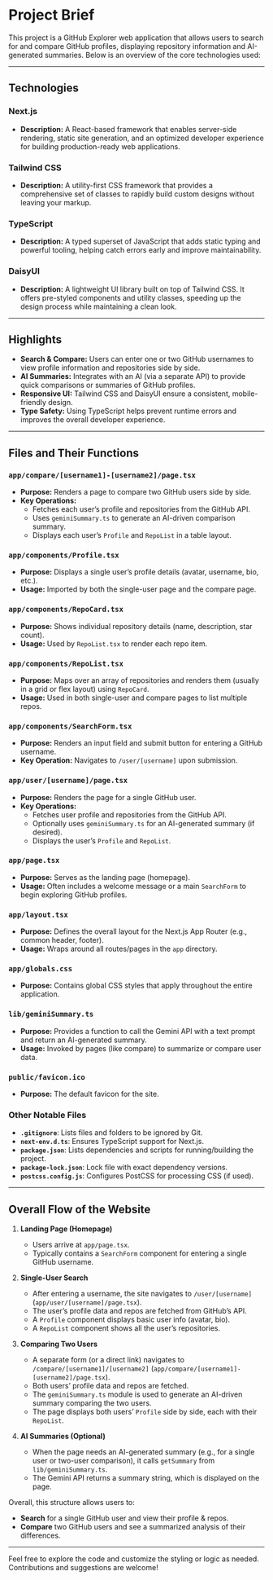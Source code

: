 # Project Brief

This project is a GitHub Explorer web application that allows users to search for and compare GitHub profiles, displaying repository information and AI-generated summaries. Below is an overview of the core technologies used:

---

## Technologies

### **Next.js**
- **Description:** A React-based framework that enables server-side rendering, static site generation, and an optimized developer experience for building production-ready web applications.

### **Tailwind CSS**
- **Description:** A utility-first CSS framework that provides a comprehensive set of classes to rapidly build custom designs without leaving your markup.

### **TypeScript**
- **Description:** A typed superset of JavaScript that adds static typing and powerful tooling, helping catch errors early and improve maintainability.

### **DaisyUI**
- **Description:** A lightweight UI library built on top of Tailwind CSS. It offers pre-styled components and utility classes, speeding up the design process while maintaining a clean look.

---

## Highlights

- **Search & Compare:** Users can enter one or two GitHub usernames to view profile information and repositories side by side.
- **AI Summaries:** Integrates with an AI (via a separate API) to provide quick comparisons or summaries of GitHub profiles.
- **Responsive UI:** Tailwind CSS and DaisyUI ensure a consistent, mobile-friendly design.
- **Type Safety:** Using TypeScript helps prevent runtime errors and improves the overall developer experience.

---

## Files and Their Functions

### **`app/compare/[username1]-[username2]/page.tsx`**
- **Purpose:** Renders a page to compare two GitHub users side by side.
- **Key Operations:**  
  - Fetches each user’s profile and repositories from the GitHub API.  
  - Uses `geminiSummary.ts` to generate an AI-driven comparison summary.  
  - Displays each user’s `Profile` and `RepoList` in a table layout.

### **`app/components/Profile.tsx`**
- **Purpose:** Displays a single user’s profile details (avatar, username, bio, etc.).
- **Usage:** Imported by both the single-user page and the compare page.

### **`app/components/RepoCard.tsx`**
- **Purpose:** Shows individual repository details (name, description, star count).
- **Usage:** Used by `RepoList.tsx` to render each repo item.

### **`app/components/RepoList.tsx`**
- **Purpose:** Maps over an array of repositories and renders them (usually in a grid or flex layout) using `RepoCard`.
- **Usage:** Used in both single-user and compare pages to list multiple repos.

### **`app/components/SearchForm.tsx`**
- **Purpose:** Renders an input field and submit button for entering a GitHub username.
- **Key Operation:** Navigates to `/user/[username]` upon submission.

### **`app/user/[username]/page.tsx`**
- **Purpose:** Renders the page for a single GitHub user.
- **Key Operations:**  
  - Fetches user profile and repositories from the GitHub API.  
  - Optionally uses `geminiSummary.ts` for an AI-generated summary (if desired).  
  - Displays the user’s `Profile` and `RepoList`.

### **`app/page.tsx`**
- **Purpose:** Serves as the landing page (homepage).
- **Usage:** Often includes a welcome message or a main `SearchForm` to begin exploring GitHub profiles.

### **`app/layout.tsx`**
- **Purpose:** Defines the overall layout for the Next.js App Router (e.g., common header, footer).
- **Usage:** Wraps around all routes/pages in the `app` directory.

### **`app/globals.css`**
- **Purpose:** Contains global CSS styles that apply throughout the entire application.

### **`lib/geminiSummary.ts`**
- **Purpose:** Provides a function to call the Gemini API with a text prompt and return an AI-generated summary.
- **Usage:** Invoked by pages (like compare) to summarize or compare user data.

### **`public/favicon.ico`**
- **Purpose:** The default favicon for the site.

### **Other Notable Files**
- **`.gitignore`**: Lists files and folders to be ignored by Git.
- **`next-env.d.ts`**: Ensures TypeScript support for Next.js.
- **`package.json`**: Lists dependencies and scripts for running/building the project.
- **`package-lock.json`**: Lock file with exact dependency versions.
- **`postcss.config.js`**: Configures PostCSS for processing CSS (if used).

---

## Overall Flow of the Website

1. **Landing Page (Homepage)**  
   - Users arrive at `app/page.tsx`.  
   - Typically contains a `SearchForm` component for entering a single GitHub username.

2. **Single-User Search**  
   - After entering a username, the site navigates to `/user/[username]` (`app/user/[username]/page.tsx`).  
   - The user’s profile data and repos are fetched from GitHub’s API.  
   - A `Profile` component displays basic user info (avatar, bio).  
   - A `RepoList` component shows all the user’s repositories.

3. **Comparing Two Users**  
   - A separate form (or a direct link) navigates to `/compare/[username1]/[username2]` (`app/compare/[username1]-[username2]/page.tsx`).  
   - Both users’ profile data and repos are fetched.  
   - The `geminiSummary.ts` module is used to generate an AI-driven summary comparing the two users.  
   - The page displays both users’ `Profile` side by side, each with their `RepoList`.

4. **AI Summaries (Optional)**  
   - When the page needs an AI-generated summary (e.g., for a single user or two-user comparison), it calls `getSummary` from `lib/geminiSummary.ts`.  
   - The Gemini API returns a summary string, which is displayed on the page.

Overall, this structure allows users to:
- **Search** for a single GitHub user and view their profile & repos.
- **Compare** two GitHub users and see a summarized analysis of their differences.

---

Feel free to explore the code and customize the styling or logic as needed. Contributions and suggestions are welcome!

